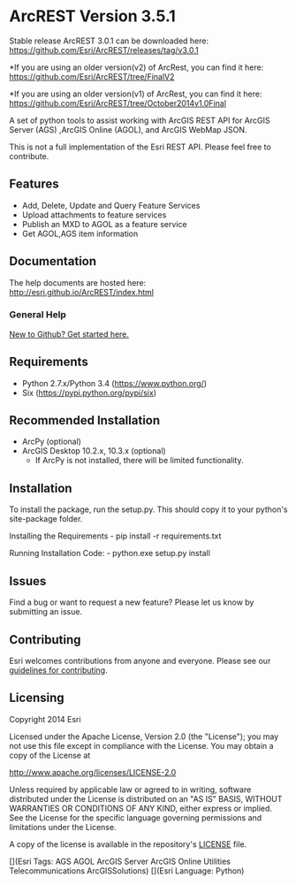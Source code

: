 # ArcREST Version 3.5.1

Stable release ArcREST 3.0.1 can be downloaded here: https://github.com/Esri/ArcREST/releases/tag/v3.0.1

*If you are using an older version(v2) of ArcRest, you can find it here: https://github.com/Esri/ArcREST/tree/FinalV2

*If you are using an older version(v1) of ArcRest, you can find it here: https://github.com/Esri/ArcREST/tree/October2014v1.0Final

A set of python tools to assist working with ArcGIS REST API for ArcGIS Server (AGS) ,ArcGIS Online (AGOL), and ArcGIS WebMap JSON.

This is not a full implementation of the Esri REST API.  Please feel free to contribute.

## Features

* Add, Delete, Update and Query Feature Services
* Upload attachments to feature services
* Publish an MXD to AGOL as a feature service
* Get AGOL,AGS item information

## Documentation
 The help documents are hosted here: http://esri.github.io/ArcREST/index.html
### General Help

[New to Github? Get started here.](http://htmlpreview.github.com/?https://github.com/Esri/esri.github.com/blob/master/help/esri-getting-to-know-github.html)

## Requirements

* Python 2.7.x/Python 3.4 (https://www.python.org/)
* Six (https://pypi.python.org/pypi/six)

## Recommended Installation

* ArcPy (optional)
* ArcGIS Desktop 10.2.x, 10.3.x (optional)
  - If ArcPy is not installed, there will be limited functionality.

## Installation
To install the package, run the setup.py.  This should copy it to your python's site-package folder.

Installing the Requirements
    - pip install -r requirements.txt

Running Installation Code:
    - python.exe setup.py install

## Issues

Find a bug or want to request a new feature?  Please let us know by submitting an issue.

## Contributing

Esri welcomes contributions from anyone and everyone.
Please see our [guidelines for contributing](https://github.com/esri/contributing).

## Licensing

Copyright 2014 Esri

Licensed under the Apache License, Version 2.0 (the "License");
you may not use this file except in compliance with the License.
You may obtain a copy of the License at

http://www.apache.org/licenses/LICENSE-2.0

Unless required by applicable law or agreed to in writing, software
distributed under the License is distributed on an "AS IS" BASIS,
WITHOUT WARRANTIES OR CONDITIONS OF ANY KIND, either express or implied.
See the License for the specific language governing permissions and
limitations under the License.

A copy of the license is available in the repository's
[LICENSE](LICENSE) file.

[](Esri Tags: AGS AGOL ArcGIS Server ArcGIS Online Utilities Telecommunications ArcGISSolutions)
[](Esri Language: Python)
